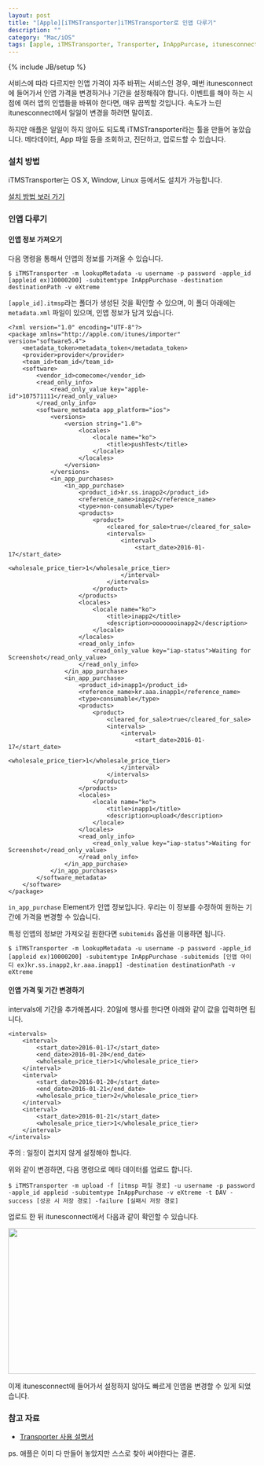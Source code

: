 ```yaml
---
layout: post
title: "[Apple][iTMSTransporter]iTMSTransporter로 인앱 다루기"
description: ""
category: "Mac/iOS"
tags: [apple, iTMSTransporter, Transporter, InAppPurcase, itunesconnect]
---
```

{% include JB/setup %}

서비스에 따라 다르지만 인앱 가격이 자주 바뀌는 서비스인 경우, 매번 itunesconnect에 들어가서 인앱 가격을 변경하거나 기간을 설정해줘야 합니다. 이벤트를 해야 하는 시점에 여러 앱의 인앱들을 바꿔야 한다면, 매우 끔찍할 것입니다. 속도가 느린 itunesconnect에서 일일이 변경을 하려면 말이죠.

하지만 애플은 일일이 하지 않아도 되도록 iTMSTransporter라는 툴을 만들어 놓았습니다. 메타데이터, App 파일 등을 조회하고, 진단하고, 업로드할 수 있습니다.

### 설치 방법

iTMSTransporter는 OS X, Window, Linux 등에서도 설치가 가능합니다.

[설치 방법 보러 가기](http://help.apple.com/itc/transporteruserguide/#/apdATD1E1148-D1E1A1303-D1E1148A1126)

### 인앱 다루기

#### 인앱 정보 가져오기

다음 명령을 통해서 인앱의 정보를 가져올 수 있습니다.

	$ iTMSTransporter -m lookupMetadata -u username -p password -apple_id [appleid ex)10000200] -subitemtype InAppPurchase -destination destinationPath -v eXtreme

`[apple_id].itmsp`라는 폴더가 생성된 것을 확인할 수 있으며, 이 폴더 아래에는 `metadata.xml` 파일이 있으며, 인앱 정보가 담겨 있습니다.

	<?xml version="1.0" encoding="UTF-8"?>
	<package xmlns="http://apple.com/itunes/importer" version="software5.4">
	    <metadata_token>metadata_token</metadata_token>
	    <provider>provider</provider>
	    <team_id>team_id</team_id>
	    <software>
	        <vendor_id>comecome</vendor_id>
	        <read_only_info>
	            <read_only_value key="apple-id">107571111</read_only_value>
	        </read_only_info>
	        <software_metadata app_platform="ios">
	            <versions>
	                <version string="1.0">
	                    <locales>
	                        <locale name="ko">
	                            <title>pushTest</title>
	                        </locale>
	                    </locales>
	                </version>
	            </versions>
	            <in_app_purchases>
	                <in_app_purchase>
	                    <product_id>kr.ss.inapp2</product_id>
	                    <reference_name>inapp2</reference_name>
	                    <type>non-consumable</type>
	                    <products>
	                        <product>
	                            <cleared_for_sale>true</cleared_for_sale>
	                            <intervals>
	                                <interval>
	                                    <start_date>2016-01-17</start_date>
	                                    <wholesale_price_tier>1</wholesale_price_tier>
	                                </interval>
	                            </intervals>
	                        </product>
	                    </products>
	                    <locales>
	                        <locale name="ko">
	                            <title>inapp2</title>
	                            <description>oooooooinapp2</description>
	                        </locale>
	                    </locales>
	                    <read_only_info>
	                        <read_only_value key="iap-status">Waiting for Screenshot</read_only_value>
	                    </read_only_info>
	                </in_app_purchase>
					<in_app_purchase>
	                    <product_id>inapp1</product_id>
	                    <reference_name>kr.aaa.inapp1</reference_name>
	                    <type>consumable</type>
	                    <products>
	                        <product>
	                            <cleared_for_sale>true</cleared_for_sale>
	                            <intervals>
	                                <interval>
	                                    <start_date>2016-01-17</start_date>
	                                    <wholesale_price_tier>1</wholesale_price_tier>
	                                </interval>
	                            </intervals>
	                        </product>
	                    </products>
	                    <locales>
	                        <locale name="ko">
	                            <title>inapp1</title>
	                            <description>upload</description>
	                        </locale>
	                    </locales>
	                    <read_only_info>
	                        <read_only_value key="iap-status">Waiting for Screenshot</read_only_value>
	                    </read_only_info>
	                </in_app_purchase>
	            </in_app_purchases>
	        </software_metadata>
	    </software>
	</package>

`in_app_purchase` Element가 인앱 정보입니다. 우리는 이 정보를 수정하여 원하는 기간에 가격을 변경할 수 있습니다.

특정 인앱의 정보만 가져오길 원한다면 `subitemids` 옵션을 이용하면 됩니다.

	$ iTMSTransporter -m lookupMetadata -u username -p password -apple_id [appleid ex)10000200] -subitemtype InAppPurchase -subitemids [인앱 아이디 ex)kr.ss.inapp2,kr.aaa.inapp1] -destination destinationPath -v eXtreme

#### 인앱 가격 및 기간 변경하기

intervals에 기간을 추가해봅시다. 20일에 행사를 한다면 아래와 같이 값을 입력하면 됩니다.

	<intervals>
		<interval>
			<start_date>2016-01-17</start_date>
			<end_date>2016-01-20</end_date>
			<wholesale_price_tier>1</wholesale_price_tier>
		</interval>
		<interval>
			<start_date>2016-01-20</start_date>
			<end_date>2016-01-21</end_date>
			<wholesale_price_tier>2</wholesale_price_tier>
		</interval>
		<interval>
			<start_date>2016-01-21</start_date>
			<wholesale_price_tier>1</wholesale_price_tier>
		</interval>
	</intervals>

<div class="alert">주의 : 일정이 겹치지 않게 설정해야 합니다.</div>

위와 같이 변경하면, 다음 명령으로 메타 데이터를 업로드 합니다.

	$ iTMSTransporter -m upload -f [itmsp 파일 경로] -u username -p password -apple_id appleid -subitemtype InAppPurchase -v eXtreme -t DAV -success [성공 시 저장 경로] -failure [실패시 저장 경로]

업로드 한 뒤 itunesconnect에서 다음과 같이 확인할 수 있습니다.

<img src="https://farm2.staticflickr.com/1610/24324088142_589f5a5f66_c.jpg" width="800" height="297" alt=""><br/>

이제 itunesconnect에 들어가서 설정하지 않아도 빠르게 인앱을 변경할 수 있게 되었습니다.


### 참고 자료

* [Transporter 사용 설명서](http://help.apple.com/itc/transporteruserguide)

ps. 애플은 이미 다 만들어 놓았지만 스스로 찾아 써야한다는 결론.
